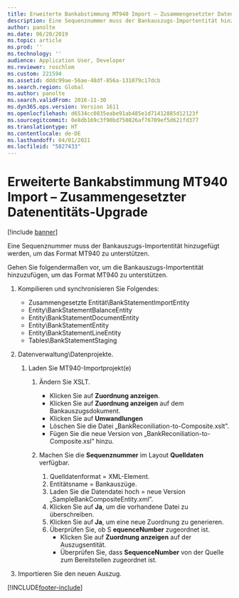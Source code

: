 ```yaml
---
title: Erweiterte Bankabstimmung MT940 Import – Zusammengesetzter Datenentitäts-Upgrade
description: Eine Sequenznummer muss der Bankauszugs-Importentität hinzugefügt werden, um das Format MT940 zu unterstützen.
author: panolte
ms.date: 06/20/2019
ms.topic: article
ms.prod: ''
ms.technology: ''
audience: Application User, Developer
ms.reviewer: roschlom
ms.custom: 221594
ms.assetid: dddc99ae-56ae-48df-856a-131079c17dcb
ms.search.region: Global
ms.author: panolte
ms.search.validFrom: 2016-11-30
ms.dyn365.ops.version: Version 1611
ms.openlocfilehash: d6534cc0835eabe91ab485e1d71412885d12123f
ms.sourcegitcommit: 0e8db169c3f90bd750826af76709ef5d621fd377
ms.translationtype: HT
ms.contentlocale: de-DE
ms.lasthandoff: 04/01/2021
ms.locfileid: "5827433"
---
```

# <a name="advanced-bank-reconciliation-mt940-import--composite-data-entity-upgrade"></a>Erweiterte Bankabstimmung MT940 Import – Zusammengesetzter Datenentitäts-Upgrade

[!include [banner](../includes/banner.md)]

Eine Sequenznummer muss der Bankauszugs-Importentität hinzugefügt werden, um das Format MT940 zu unterstützen. 

Gehen Sie folgendermaßen vor, um die Bankauszugs-Importentität hinzuzufügen, um das Format MT940 zu unterstützen.

1.  Kompilieren und synchronisieren Sie Folgendes:
    -   Zusammengesetzte Entität\\BankStatementImportEntity
    -   Entity\\BankStatementBalanceEntity
    -   Entity\\BankStatementDocumentEntity
    -   Entity\\BankStatementEntity
    -   Entity\\BankStatementLineEntity
    -   Tables\\BankStatementStaging

2.  Datenverwaltung\\Datenprojekte.
    1.  Laden Sie MT940-Importprojekt(e)
        1.  Ändern Sie XSLT.
            -   Klicken Sie auf **Zuordnung anzeigen**.
            -   Klicken Sie auf **Zuordnung anzeigen** auf dem Bankauszugsdokument.
            -   Klicken Sie auf **Umwandlungen**
            -   Löschen Sie die Datei „BankReconiliation-to-Composite.xslt”.
            -   Fügen Sie die neue Version von „BankReconiliation-to-Composite.xsl” hinzu.

        2.  Machen Sie die **Sequenznummer** im Layout **Quelldaten** verfügbar.
            1.  Quelldatenformat = XML-Element.
            2.  Entitätsname = Bankauszüge.
            3.  Laden Sie die Datendatei hoch = neue Version „SampleBankCompositeEntity.xml”.
            4.  Klicken Sie auf **Ja**, um die vorhandene Datei zu überschreiben.
            5.  Klicken Sie auf **Ja**, um eine neue Zuordnung zu generieren.
            6.  Überprüfen Sie, ob S **equenceNumber** zugeordnet ist.
                -   Klicken Sie auf **Zuordnung anzeigen** auf der Auszugsentität.
                -   Überprüfen Sie, dass **SequenceNumber** von der Quelle zum Bereitstellen zugeordnet ist.

3.  Importieren Sie den neuen Auszug.






[!INCLUDE[footer-include](../../includes/footer-banner.md)]